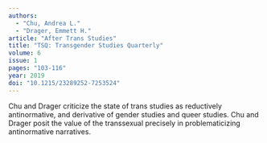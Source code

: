 ```yaml
---
authors:
  - "Chu, Andrea L."
  - "Drager, Emmett H."
article: "After Trans Studies"
title: "TSQ: Transgender Studies Quarterly"
volume: 6
issue: 1
pages: "103-116"
year: 2019
doi: "10.1215/23289252-7253524"
---
```


Chu and Drager criticize the state of trans studies as reductively
antinormative, and derivative of gender studies and queer studies.
Chu and Drager posit the value of the transsexual precisely in
problematicizing antinormative narratives.
